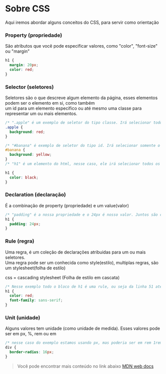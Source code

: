 # Sobre CSS

Aqui iremos abordar alguns conceitos do CSS, para servir como orientação

### Property (propriedade)

São atributos que você pode especificar valores, como "color", "font-size" ou "margin"

```css
h1 {
  margin: 20px;
  color: red;
}
```

### Selector (seletores)

Seletores são o que descreve algum elemento da página, esses elementos podem ser o elemento em si, como também <br>
um id para um elemento especifico ou até mesmo uma classe para representar um ou mais elementos.

```css
/* ".apple" é um exemplo de seletor do tipo classe. Irá selecionar todos os elementos que contem class .apple */
.apple {
  background: red;
}

/* "#banana" é exemplo de seletor do tipo id. Irá selecionar somente o id especifico */
#banana {
  background: yellow;
}
/* "h1" é um elemento do html, nesse caso, ele irá selecionar todos os h1 da página e aplicar folha de estilo */

h1 {
  color: black;
}
```

### Declaration (declaração)

É a combinação de property (propriedade) e um value(valor)

```css
/* "padding" é a nossa propriedade e o 24px é nosso valor. Juntos são considerados uma declaração */
h1 {
  padding: 24px;
}
```

### Rule (regra)

Uma regra, é um coleção de declarações atribuidas para um ou mais seletores. <br>
Uma regra pode ser um conhecida como style(estilo), multiplas regras, são um stylesheet(folha de estilo)

css = cascading stylesheet (Folha de estilo em cascata)

```css
/* Nesse exemplo todo o bloco de h1 é uma rule, ou seja da linha 51 até 58 */
h1 {
  color: red;
  font-family: sans-serif;
}
```

### Unit (unidade)

Alguns valores tem unidade (como unidade de medida). Esses valores pode ser em px, %, rem ou em

```css
/* nesse caso do exemplo estamos usando px, mas poderia ser em rem 1rem = 16px ou até mesmo porcentagem */
div {
  border-radius: 16px;
}
```

> Você pode encontrar mais conteúdo no link abaixo [MDN web docs](https://developer.mozilla.org/en-US/docs/Learn/CSS/First_steps/Getting_started)
